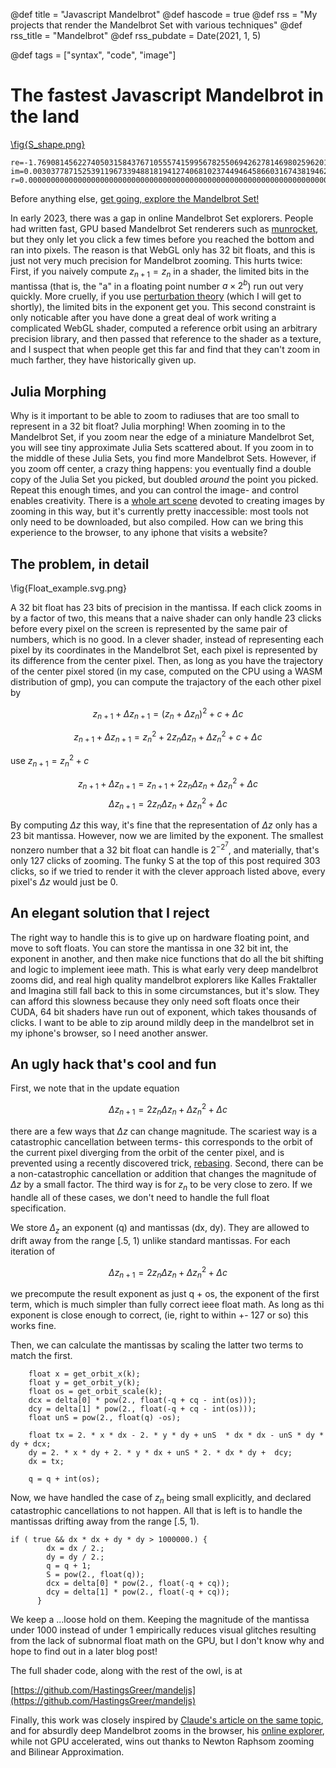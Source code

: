 
@def title = "Javascript Mandelbrot"
@def hascode = true
@def rss = "My projects that render the Mandelbrot Set with various techniques"
@def rss_title = "Mandelbrot"
@def rss_pubdate = Date(2021, 1, 5)

@def tags = ["syntax", "code", "image"]

# The fastest Javascript Mandelbrot in the land

[\fig{S_shape.png}](https://hastingsgreer.github.io/mandeljs/?;re=-1.76908145622740503158437671055574159956782550694262781469802596201397106425666554420093748345592145250;im=0.003037787152539119673394881819412740681023744946458660316743819462018920571341488787781769620915429870;r=0.000000000000000000000000000000000000000000000000000000000000000000000000000000000000000000061363668309;iterations=30000)
```
re=-1.7690814562274050315843767105557415995678255069426278146980259620139710642566655442009374834559214525490298159;
im=0.00303778715253911967339488181941274068102374494645866031674381946201892057134148878778176962091542987845068523;
r=0.00000000000000000000000000000000000000000000000000000000000000000000000000000000000000000006136366831622158191
```



Before anything else, 
[get going, explore the Mandelbrot Set!](https://hastingsgreer.github.io/mandeljs)

In early 2023, there was a gap in online Mandelbrot Set explorers. People had written fast, GPU based Mandelbrot Set renderers such as [munrocket](https://deep-mandelbrot.js.org/), but they only let you click a few times before you reached the bottom and ran into pixels. The
reason is that WebGL only has 32 bit floats, and this is just not very much precision for Mandelbrot zooming. This hurts twice: First, if you naively compute $z_{n + 1} = z_n$ in a shader, the limited bits in the mantissa (that is, the "a" in a floating point number $a \times 2^{b}$) run out very quickly. More cruelly, if you use [perturbation theory](http://www.science.eclipse.co.uk/sft_maths.pdf)
(which I will get to shortly), the limited bits in the exponent get you. This second constraint is only noticable after you have done a great deal of work writing a complicated WebGL shader, computed a reference orbit using an arbitrary precision library, and then passed that reference to the shader as a texture, and I suspect that when people get this far and find that they can't zoom in much farther, they have historically given up.

## Julia Morphing

Why is it important to be able to zoom to radiuses that are too small to represent in a 32 bit float? Julia morphing! When zooming in to the Mandelbrot Set, if you zoom near the edge of a miniature Mandelbrot Set, you will see tiny approximate Julia Sets scattered about. If you zoom in to the middle of these Julia Sets, you find more Mandelbrot Sets. However, if you zoom off center, a crazy thing happens: you eventually find a double copy of the Julia Set you picked, but doubled _around_ the point you picked. Repeat this enough times, and you can control the image- and control enables creativity. There is a [whole art scene](https://mathr.co.uk/web/m-artists.html#3rd-Order-Evolution) devoted to creating images by zooming in this way, but it's currently pretty inaccessible: most tools not only need to be downloaded, but also compiled. How can we bring this experience to the browser, to any iphone that visits a website?

## The problem, in detail

\fig{Float_example.svg.png}

A 32 bit float has 23 bits of precision in the mantissa. If each click zooms in by a factor of two, this means that a naive shader can only handle 23 clicks before every pixel on the screen is represented by the same pair of numbers, which is no good. In a clever shader, instead of representing each pixel by its coordinates in the Mandelbrot Set, each pixel is represented by its difference from the center pixel. Then, as long as you have the trajectory of the center pixel stored (in my case, computed on the CPU using a WASM distribution of gmp), you can compute the trajactory of the each other pixel by

$$z_{n + 1} + \Delta z_{n + 1} = (z_n + \Delta z_n)^2 + c + \Delta c$$


$$z_{n + 1} + \Delta z_{n + 1} = z_n^2 + 2 z_n \Delta z_n + \Delta z_n^2 + c + \Delta c$$

use $z_{n + 1} = z_n^2 + c$

$$z_{n + 1} + \Delta z_{n + 1} = z_{n + 1}  + 2 z_n \Delta z_n + \Delta z_n^2 + \Delta c$$
$$\Delta z_{n + 1} = 2 z_n \Delta z_n + \Delta z_n^2 + \Delta c$$

By computing $\Delta z$ this way, it's fine that the representation of $\Delta z$ only has a 23 bit mantissa. However, now we are limited  by the exponent. The smallest nonzero number that a 32 bit float can handle is $2^{-2^7}$, and materially, that's only 127 clicks of zooming. The funky S at the top of this post required 303 clicks, so if we tried to render it with the clever approach listed above, every pixel's $\Delta z$ would just be 0.

## An elegant solution that I reject

The right way to handle this is to give up on hardware floating point, and move to soft floats. You can store the mantissa in one 32 bit int, the exponent in another, and then make nice functions that do all the bit shifting and logic to implement ieee math. This is what early very deep mandelbrot zooms did, and real high quality mandelbrot explorers like Kalles Fraktaller and Imagina still fall back to this in some circumstances, but it's slow. They can afford this slowness because they only need soft floats once their CUDA, 64 bit shaders have run out of exponent, which takes thousands of clicks. I want to be able to zip around mildly deep in the mandelbrot set in my iphone's browser, so I need another answer.

## An ugly hack that's cool and fun

First, we note that in the update equation

$$\Delta z_{n + 1} = 2 z_n \Delta z_n + \Delta z_n^2 + \Delta c$$

there are a few ways that $\Delta z$ can change magnitude. The scariest way is a catastrophic cancellation between terms- this corresponds to the orbit of the current pixel diverging from the orbit of the center pixel, and is prevented using a recently discovered trick, [rebasing](https://fractalforums.org/fractal-mathematics-and-new-theories/28/another-solution-to-perturbation-glitches/4360/msg29835#msg29835). Second, there can be a non-catastrophic cancellation or addition that changes the magnitude of $\Delta z$ by a small factor. The third way is for $z_n$ to be very close to zero. If we handle all of these cases, we don't need to handle the full float specification. 

We store $\Delta_z$ an exponent (q) and mantissas (dx, dy). They are allowed to drift away from the range [.5, 1) unlike standard mantissas. For each iteration of 

$$\Delta z_{n + 1} = 2 z_n \Delta z_n + \Delta z_n^2 + \Delta c$$

we precompute the result exponent as just q + os, the exponent of the first term, which is much simpler than fully correct ieee float math. As long as thi exponent is close enough to correct, (ie, right to within +- 127 or so) this works fine.

Then, we can calculate the mantissas by scaling the latter two terms to match the first. 

```
    float x = get_orbit_x(k);
    float y = get_orbit_y(k);
    float os = get_orbit_scale(k);
    dcx = delta[0] * pow(2., float(-q + cq - int(os)));
    dcy = delta[1] * pow(2., float(-q + cq - int(os)));
    float unS = pow(2., float(q) -os);

    float tx = 2. * x * dx - 2. * y * dy + unS  * dx * dx - unS * dy * dy + dcx;
    dy = 2. * x * dy + 2. * y * dx + unS * 2. * dx * dy +  dcy;
    dx = tx;

    q = q + int(os);
```

Now, we have handled the case of $z_n$ being small explicitly, and declared catastrophic cancellations to not happen. All that is left is to handle the mantissas drifting away from the range [.5, 1). 

```
if ( true && dx * dx + dy * dy > 1000000.) {
        dx = dx / 2.;
        dy = dy / 2.;
        q = q + 1;
        S = pow(2., float(q));
        dcx = delta[0] * pow(2., float(-q + cq));
        dcy = delta[1] * pow(2., float(-q + cq));
      }
```

We keep a ...loose hold on them. Keeping the magnitude of the mantissa under 1000 instead of under 1 empirically reduces visual glitches resulting from the lack of subnormal float math on the GPU, but I don't know why and hope to find out in a later blog post!

The full shader code, along with the rest of the owl, is at

[https://github.com/HastingsGreer/mandeljs](https://github.com/HastingsGreer/mandeljs)

Finally, this work was closely inspired by [Claude's article on the same topic](https://mathr.co.uk/blog/2021-05-14_deep_zoom_theory_and_practice.html#a2021-05-14_deep_zoom_theory_and_practice_rescaling), and for absurdly deep Mandelbrot zooms in the browser, his [online explorer](https://fraktaler.mathr.co.uk/live/latest/), while not GPU accelerated, wins out thanks to Newton Raphsom zooming and Bilinear Approximation.



